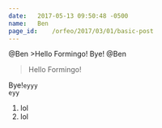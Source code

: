 ```yaml
---
date: 	2017-05-13 09:50:48 -0500
name: 	Ben
page_id: 	/orfeo/2017/03/01/basic-post
---
```

@Ben >Hello Formingo! Bye!
@Ben<blockquote>Hello Formingo!</blockquote>Bye!<code>eyyy<br>eyy<br></code><ol><li>lol</li><li>lol</li></ol>
